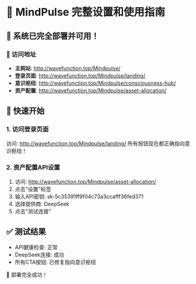 # 🎯 MindPulse 完整设置和使用指南

## 🌟 系统已完全部署并可用！

### 📍 访问地址
- **主网站**: http://wavefunction.top/Mindpulse/
- **登录页面**: http://wavefunction.top/Mindpulse/landing/
- **意识枢纽**: http://wavefunction.top/Mindpulse/consciousness-hub/
- **资产配置**: http://wavefunction.top/Mindpulse/asset-allocation/

## 🚀 快速开始

### 1. 访问登录页面
访问: http://wavefunction.top/Mindpulse/landing/
所有按钮现在都正确指向意识枢纽！

### 2. 资产配置API设置
1. 访问: http://wavefunction.top/Mindpulse/asset-allocation/
2. 点击"设置"标签
3. 输入API密钥: sk-5c35391ff9f04c73a3ccafff36fed371
4. 选择提供商: DeepSeek
5. 点击"测试连接"

## ✅ 测试结果
- API健康检查: 正常
- DeepSeek连接: 成功
- 所有CTA按钮: 已修复指向意识枢纽

🎉 部署完全成功！
